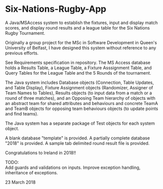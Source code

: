 # Six-Nations-Rugby-App
A Java/MSAccess system to establish the fixtures, input and display match scores, and display round results and a league table for the Six Nations Rugby Tournament.

Originally a group project for the MSc in Software Development in Queen's University of Belfast,
I have designed this system without reference to any previous efforts. 

See Requirements specification in repository. The MS Access database holds a Results Table, a League Table, a Fixture Asssignment Table, and Query Tables for the League Table and the 5 Rounds of the tournament. 
 
The Java system includes Database objects (Connection, Table Updates, and Table Display), Fixture Assignment objects (Randomizer, Assigner of Team Names to Tables),  Results objects (to input data from a match or a round of three matches), and an Opposing Team hierarchy of objects with an abstract team for shared attributes and behaviours and concrete TeamA and TeamB objects for opposing team behaviours objects (to update points and find teams).

The Java system has a separate package of Test objects for each system object. 

A blank database "template" is provided.  A partially complete database "2018" is provided.  A sample tab delimited round result file is provided.  

Congratulations to Ireland in 2018!!

TODO:   
Add guards and validations on inputs.
Improve exception handling, inheritance of exceptions.

23 March 2018


